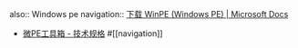 also:: Windows pe
navigation:: [下载 WinPE (Windows PE) | Microsoft Docs](https://docs.microsoft.com/zh-cn/windows-hardware/manufacture/desktop/download-winpe--windows-pe?view=windows-11)

  - [微PE工具箱 - 技术规格](https://www.wepe.com.cn/learnmore.html) #[[navigation]]